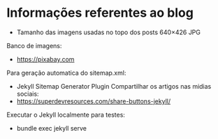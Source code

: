 # Informações referentes ao blog 

* Tamanho das imagens usadas no topo dos posts 640×426 JPG

Banco de imagens:
* https://pixabay.com


Para geração automatica do sitemap.xml:
* Jekyll Sitemap Generator Plugin
Compartilhar os artigos nas midias sociais:
* https://superdevresources.com/share-buttons-jekyll/

Executar o Jekyll localmente para testes:
* bundle exec jekyll serve
